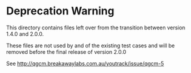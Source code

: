 # Deprecation Warning

This directory contains files left over from the transition between version 1.4.0 and 2.0.0.

These files are not used by and of the existing test cases and will be removed before the final release of version 2.0.0

See http://qgcm.breakawaylabs.com.au/youtrack/issue/qgcm-5